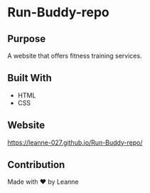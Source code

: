 # Run-Buddy-repo

## Purpose
A website that offers fitness training services.

## Built With
* HTML
* CSS

## Website
https://leanne-027.github.io/Run-Buddy-repo/

## Contribution 
Made with ❤ by Leanne
